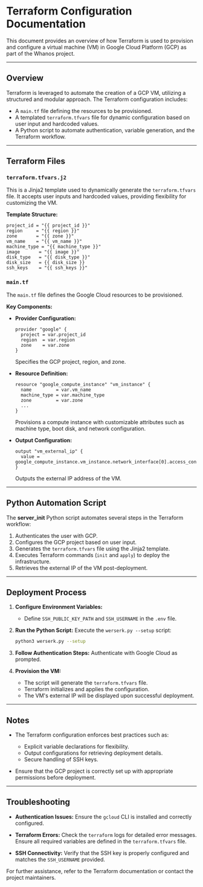 # Terraform Configuration Documentation

This document provides an overview of how Terraform is used to provision and configure a virtual machine (VM) in Google Cloud Platform (GCP) as part of the Whanos project.

---

## Overview

Terraform is leveraged to automate the creation of a GCP VM, utilizing a structured and modular approach. The Terraform configuration includes:
- A `main.tf` file defining the resources to be provisioned.
- A templated `terraform.tfvars` file for dynamic configuration based on user input and hardcoded values.
- A Python script to automate authentication, variable generation, and the Terraform workflow.

---

## Terraform Files

### `terraform.tfvars.j2`

This is a Jinja2 template used to dynamically generate the `terraform.tfvars` file. It accepts user inputs and hardcoded values, providing flexibility for customizing the VM.

**Template Structure:**
```hcl
project_id = "{{ project_id }}"
region     = "{{ region }}"
zone       = "{{ zone }}"
vm_name    = "{{ vm_name }}"
machine_type = "{{ machine_type }}"
image       = "{{ image }}"
disk_type   = "{{ disk_type }}"
disk_size   = {{ disk_size }}
ssh_keys    = "{{ ssh_keys }}"
```

### `main.tf`

The `main.tf` file defines the Google Cloud resources to be provisioned.

**Key Components:**
- **Provider Configuration:**
  ```hcl
  provider "google" {
    project = var.project_id
    region  = var.region
    zone    = var.zone
  }
  ```
  Specifies the GCP project, region, and zone.

- **Resource Definition:**
  ```hcl
  resource "google_compute_instance" "vm_instance" {
    name         = var.vm_name
    machine_type = var.machine_type
    zone         = var.zone
    ...
  }
  ```
  Provisions a compute instance with customizable attributes such as machine type, boot disk, and network configuration.

- **Output Configuration:**
  ```hcl
  output "vm_external_ip" {
    value = google_compute_instance.vm_instance.network_interface[0].access_config[0].nat_ip
  }
  ```
  Outputs the external IP address of the VM.

---

## Python Automation Script

The **server_init** Python script automates several steps in the Terraform workflow:
1. Authenticates the user with GCP.
2. Configures the GCP project based on user input.
3. Generates the `terraform.tfvars` file using the Jinja2 template.
4. Executes Terraform commands (`init` and `apply`) to deploy the infrastructure.
5. Retrieves the external IP of the VM post-deployment.
---

## Deployment Process

1. **Configure Environment Variables:**
   - Define `SSH_PUBLIC_KEY_PATH` and `SSH_USERNAME` in the `.env` file.

2. **Run the Python Script:**
   Execute the `werserk.py --setup` script:
   ```bash
   python3 werserk.py --setup
   ```

3. **Follow Authentication Steps:**
   Authenticate with Google Cloud as prompted.

4. **Provision the VM:**
   - The script will generate the `terraform.tfvars` file.
   - Terraform initializes and applies the configuration.
   - The VM's external IP will be displayed upon successful deployment.

---

## Notes

- The Terraform configuration enforces best practices such as:
  - Explicit variable declarations for flexibility.
  - Output configurations for retrieving deployment details.
  - Secure handling of SSH keys.

- Ensure that the GCP project is correctly set up with appropriate permissions before deployment.

---

## Troubleshooting

- **Authentication Issues:**
  Ensure the `gcloud` CLI is installed and correctly configured.

- **Terraform Errors:**
  Check the `terraform` logs for detailed error messages. Ensure all required variables are defined in the `terraform.tfvars` file.

- **SSH Connectivity:**
  Verify that the SSH key is properly configured and matches the `SSH_USERNAME` provided.

For further assistance, refer to the Terraform documentation or contact the project maintainers.

